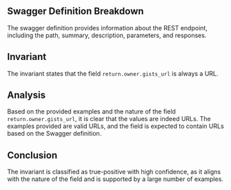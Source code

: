 ## Swagger Definition Breakdown
The swagger definition provides information about the REST endpoint, including the path, summary, description, parameters, and responses.

## Invariant
The invariant states that the field `return.owner.gists_url` is always a URL.

## Analysis
Based on the provided examples and the nature of the field `return.owner.gists_url`, it is clear that the values are indeed URLs. The examples provided are valid URLs, and the field is expected to contain URLs based on the Swagger definition.

## Conclusion
The invariant is classified as true-positive with high confidence, as it aligns with the nature of the field and is supported by a large number of examples.
